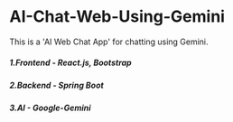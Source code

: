 # AI-Chat-Web-Using-Gemini
This is a 'AI Web Chat App' for chatting using Gemini.


##### 1.Frontend - React.js, Bootstrap
##### 2.Backend - Spring Boot
##### 3.AI - Google-Gemini
